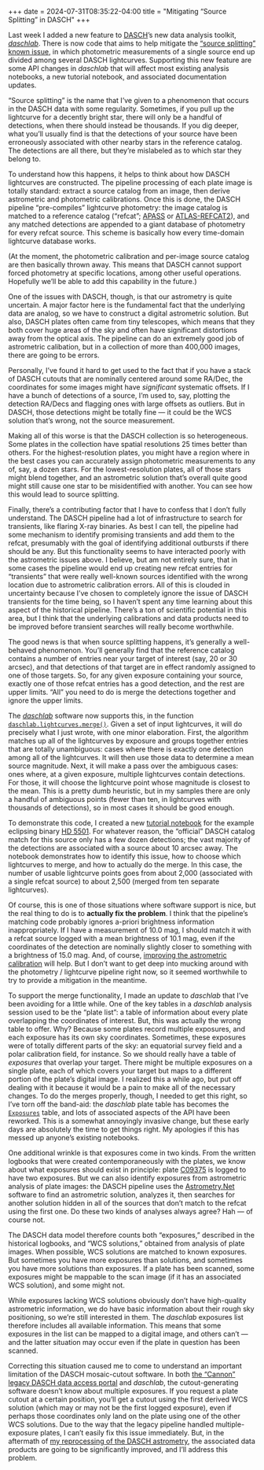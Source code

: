 +++
date = 2024-07-31T08:35:22-04:00
title = "Mitigating “Source Splitting” in DASCH"
+++

Last week I added a new feature to [DASCH]’s new data analysis toolkit,
[*daschlab*]. There is now code that aims to help mitigate the [“source
splitting” known issue][sski], in which photometric measurements of a single
source end up divided among several DASCH lightcurves. Supporting this new
feature are some API changes in *daschlab* that will affect most existing
analysis notebooks, a new tutorial notebook, and associated documentation
updates.

[DASCH]: https://dasch.cfa.harvard.edu/
[*daschlab*]: https://dasch.cfa.harvard.edu/drnext/
[sski]: https://dasch.cfa.harvard.edu/drnext/ki/source-splitting/

<!-- more -->

“Source splitting” is the name that I’ve given to a phenomenon that occurs in
the DASCH data with some regularity. Sometimes, if you pull up the lightcurve
for a decently bright star, there will only be a handful of detections, when
there should instead be thousands. If you dig deeper, what you’ll usually find
is that the detections of your source have been erroneously associated with
other nearby stars in the reference catalog. The detections are all there, but
they’re mislabeled as to which star they belong to.

To understand how this happens, it helps to think about how DASCH lightcurves
are constructed. The pipeline processing of each plate image is totally
standard: extract a source catalog from an image, then derive astrometric and
photometric calibrations. Once this is done, the DASCH pipeline “pre-compiles”
lightcurve photometry: the image catalog is matched to a reference catalog
(“refcat”; [APASS] or [ATLAS-REFCAT2]), and any matched detections are appended
to a giant database of photometry for every refcat source. This scheme is
basically how every time-domain lightcurve database works.

[APASS]: https://www.aavso.org/apass
[ATLAS-REFCAT2]: https://archive.stsci.edu/hlsp/atlas-refcat2

(At the moment, the photometric calibration and per-image source catalog are then
basically thrown away. This means that DASCH cannot support forced photometry at
specific locations, among other useful operations. Hopefully we’ll be able
to add this capability in the future.)

One of the issues with DASCH, though, is that our astrometry is quite uncertain.
A major factor here is the fundamental fact that the underlying data are analog,
so we have to construct a digital astrometric solution. But also, DASCH plates
often came from tiny telescopes, which means that they both cover huge areas of
the sky and often have significant distortions away from the optical axis. The
pipeline can do an extremely good job of astrometric calibation, but in a
collection of more than 400,000 images, there are going to be errors.

Personally, I’ve found it hard to get used to the fact that if you have a stack
of DASCH cutouts that are nominally centered around some RA/Dec, the coordinates
for some images might have *significant* systematic offsets. If I have a bunch
of detections of a source, I’m used to, say, plotting the detection RA/Decs and
flagging ones with large offsets as outliers. But in DASCH, those detections
might be totally fine — it could be the WCS solution that’s wrong, not the
source measurement.

Making all of this worse is that the DASCH collection is so heterogeneous. Some
plates in the collection have spatial resolutions 25 times better than others.
For the highest-resolution plates, you might have a region where in the best
cases you can accurately assign photometric measurements to any of, say, a dozen
stars. For the lowest-resolution plates, all of those stars might blend
together, and an astrometric solution that’s overall quite good might still
cause one star to be misidentified with another. You can see how this would lead
to source splitting.

Finally, there’s a contributing factor that I have to confess that I don’t fully
understand. The DASCH pipeline had a lot of infrastructure to search for
transients, like flaring X-ray binaries. As best I can tell, the pipeline had
some mechanism to identify promising transients and add them to the refcat,
presumably with the goal of identifying additional outbursts if there should be
any. But this functionality seems to have interacted poorly with the astrometric
issues above. I believe, but am not entirely sure, that in some cases the
pipeline would end up creating new refcat entries for “transients” that were
really well-known sources identified with the wrong location due to astrometric
calibration errors. All of this is clouded in uncertainty because I’ve chosen to
completely ignore the issue of DASCH transients for the time being, so I haven’t
spent any time learning about this aspect of the historical pipeline. There’s a
ton of scientific potential in this area, but I think that the underlying
calibrations and data products need to be improved before transient searches
will really become worthwhile.

The good news is that when source splitting happens, it’s generally a
well-behaved phenomenon. You’ll generally find that the reference catalog
contains a number of entries near your target of interest (say, 20 or 30
arcsec), and that detections of that target are in effect randomly assigned to
one of those targets. So, for any given exposure containing your source, exactly
one of those refcat entries has a good detection, and the rest are upper limits.
“All” you need to do is merge the detections together and ignore the upper
limits.

The [*daschlab*] software now supports this, in the function
[`daschlab.lightcurves.merge()`]. Given a set of input lightcurves, it will do
precisely what I just wrote, with one minor elaboration. First, the algorithm
matches up all of the lightcurves by exposure and groups together entries that
are totally unambiguous: cases where there is exactly one detection among all of
the lightcurves. It will then use those data to determine a mean source
magnitude. Next, it will make a pass over the ambiguous cases: ones where, at a
given exposure, multiple lightcurves contain detections. For those, it will
choose the lightcurve point whose magnitude is closest to the mean. This is a
pretty dumb heuristic, but in my samples there are only a handful of ambiguous
points (fewer than ten, in lightcurves with thousands of detections), so in most
cases it should be good enough.

[`daschlab.lightcurves.merge()`]: https://daschlab.readthedocs.io/en/latest/api/daschlab.lightcurves.merge.html

To demonstrate this code, I created a new [tutorial notebook][tut] for the
example eclipsing binary [HD 5501]. For whatever reason, the “official” DASCH
catalog match for this source only has a few dozen detections; the vast majority
of the detections are associated with a source about 10 arcsec away. The
notebook demonstrates how to identify this issue, how to choose which
lightcurves to merge, and how to actually do the merge. In this case, the number
of usable lightcurve points goes from about 2,000 (associated with a single
refcat source) to about 2,500 (merged from ten separate lightcurves).

[tut]:https://dasch.cfa.harvard.edu/drnext/#tutorials
[HD 5501]: http://simbad.u-strasbg.fr/simbad/sim-id?protocol=html&Ident=hd%205501&NbIdent=1&Radius=2&Radius.unit=arcmin

Of course, this is one of those situations where software support is nice, but
the real thing to do is to **actually fix the problem**. I think that the
pipeline’s matching code probably ignores a-priori brightness information
inappropriately. If I have a measurement of 10.0 mag, I should match it with a
refcat source logged with a mean brightness of 10.1 mag, even if the coordinates
of the detection are nominally slightly closer to something with a brightness of
15.0 mag. And, of course, [improving the astrometric calibration][astrom] will
help. But I don’t want to get deep into mucking around with the photometry /
lightcurve pipeline right now, so it seemed worthwhile to try to provide a
mitigation in the meantime.

[astrom]: @/2024/dasch-astrometry.md

To support the merge functionality, I made an update to *daschlab* that I’ve
been avoiding for a little while. One of the key tables in a *daschlab* analysis
session used to be the “plate list”: a table of information about every plate
overlapping the coordinates of interest. But, this was actually the wrong table
to offer. Why? Because some plates record multiple exposures, and each exposure
has its own sky coordinates. Sometimes, these exposures were of totally
different parts of the sky: an equatorial survey field and a polar calibration
field, for instance. So we should really have a table of *exposures* that
overlap your target. There might be multiple exposures on a single plate, each
of which covers your target but maps to a different portion of the plate’s
digital image. I realized this a while ago, but put off dealing with it because
it would be a pain to make all of the necessary changes. To do the merges
properly, though, I needed to get this right, so I’ve torn off the band-aid: the
*daschlab* plate table has becomes the [`Exposures`] table, and lots of
associated aspects of the API have been reworked. This is a somewhat annoyingly
invasive change, but these early days are absolutely the time to get things
right. My apologies if this has messed up anyone’s existing notebooks.

[`Exposures`]: https://daschlab.readthedocs.io/en/latest/api/daschlab.exposures.Exposures.html

One additional wrinkle is that exposures come in two kinds. From the written
logbooks that were created contemporaneously with the plates, we know about what
exposures should exist in principle: plate [C09375] is logged to have two
exposures. But we can also identify exposures from astrometric analysis of plate
images: the DASCH pipeline uses the [Astrometry.Net] software to find an
astrometric solution, analyzes it, then searches for another solution hidden in
all of the sources that don’t match to the refcat using the first one. Do these
two kinds of analyses always agree? Hah — of course not.

[C09375]: https://starglass.cfa.harvard.edu/plate/c09375
[Astrometry.Net]: http://astrometry.net/

The DASCH data model therefore counts both “exposures,” described in the
historical logbooks, and “WCS solutions,” obtained from analysis of plate
images. When possible, WCS solutions are matched to known exposures. But
sometimes you have more exposures than solutions, and sometimes you have more
solutions than exposures. If a plate has been scanned, some exposures might be
mappable to the scan image (if it has an associated WCS solution), and some
might not.

While exposures lacking WCS solutions obviously don’t have high-quality
astrometric information, we do have basic information about their rough sky
positioning, so we’re still interested in them. The *daschlab* exposures list
therefore includes all available information. This means that some exposures in
the list can be mapped to a digital image, and others can’t — and the latter
situation may occur even if the plate in question has been scanned.

Correcting this situation caused me to come to understand an important
limitation of the DASCH mosaic-cutout software. In both [the “Cannon” legacy
DASCH data access portal][cannon] and *daschlab*, the cutout-generating software
doesn’t know about multiple exposures. If you request a plate cutout at a
certain position, you’ll get a cutout using the first derived WCS solution
(which may or may not be the first logged exposure), even if perhaps those
coordinates only land on the plate using one of the other WCS solutions. Due to
the way that the legacy pipeline handled multiple-exposure plates, I can’t
easily fix this issue immediately. But, in the aftermath of [my reprocessing of
the DASCH astrometry][astrom], the associated data products are going to be
significantly improved, and I’ll address this problem.

[cannon]: https://dasch.cfa.harvard.edu/data-access/#cannon-data-portal


